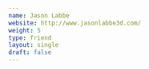 ```yaml
---
name: Jason Labbe
website: http://www.jasonlabbe3d.com/
weight: 5
type: friend
layout: single
draft: false
---
```

